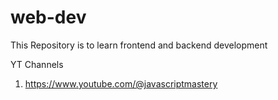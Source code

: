 # web-dev
This Repository is to learn frontend and backend development

YT Channels
1. https://www.youtube.com/@javascriptmastery
